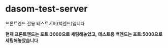 # dasom-test-server
프론트엔드 전용 테스트서버(백엔드)입니다

**현재 프론트엔드는 포트:3000으로 세팅해놓았고,**
**테스트용 백엔드는 포트:5000으로 세팅해놓았습니다**
